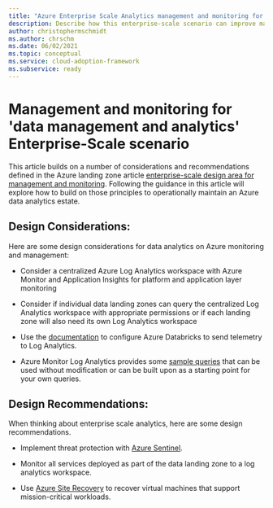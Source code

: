 ```yaml
---
title: "Azure Enterprise Scale Analytics management and monitoring for 'data management and analytics'"
description: Describe how this enterprise-scale scenario can improve management and monitoring of 'data management and analytics'
author: christophermschmidt
ms.author: chrschm
ms.date: 06/02/2021
ms.topic: conceptual
ms.service: cloud-adoption-framework
ms.subservice: ready
---
```


# Management and monitoring for 'data management and analytics' Enterprise-Scale scenario

This article builds on a number of considerations and recommendations defined in the Azure landing zone article [enterprise-scale design area for management and monitoring](/azure/cloud-adoption-framework/ready/enterprise-scale/management-and-monitoring). Following the guidance in this article will explore how to build on those principles to operationally maintain an Azure data analytics estate. 

## Design Considerations: 
Here are some design considerations for data analytics on Azure monitoring and management:

* Consider a centralized Azure Log Analytics workspace with Azure Monitor and Application Insights for platform and application layer monitoring

* Consider if individual data landing zones can query the centralized Log Analytics workspace with appropriate permissions or if each landing zone will also need its own Log Analytics workspace

* Use the [documentation](/azure/architecture/databricks-monitoring/) to configure Azure Databricks to send telemetry to Log Analytics. 

* Azure Monitor Log Analytics provides some [sample queries](/azure/azure-monitor/logs/queries) that can be used without modification or can be built upon as a starting point for your own queries. 

## Design Recommendations:
When thinking about enterprise scale analytics, here are some design recommendations.

* Implement threat protection with [Azure Sentinel](/azure/sentinel/overview).

* Monitor all services deployed as part of the data landing zone to a log analytics workspace. 

* Use [Azure Site Recovery](/azure/site-recovery/site-recovery-overview) to recover virtual machines that support mission-critical workloads.
